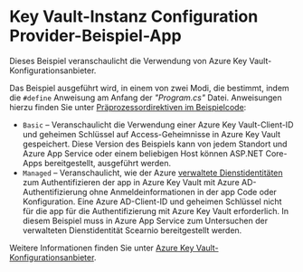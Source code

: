 # <a name="key-vault-configuration-provider-sample-app"></a>Key Vault-Instanz Configuration Provider-Beispiel-App

Dieses Beispiel veranschaulicht die Verwendung von Azure Key Vault-Konfigurationsanbieter.

Das Beispiel ausgeführt wird, in einem von zwei Modi, die bestimmt, indem die `#define` Anweisung am Anfang der *"Program.cs"* Datei. Anweisungen hierzu finden Sie unter [Präprozessordirektiven im Beispielcode](https://docs.microsoft.com/aspnet/core#preprocessor-directives-in-sample-code):

* `Basic` &ndash; Veranschaulicht die Verwendung einer Azure Key Vault-Client-ID und geheimen Schlüssel auf Access-Geheimnisse in Azure Key Vault gespeichert. Diese Version des Beispiels kann von jedem Standort und Azure App Service oder einem beliebigen Host können ASP.NET Core-Apps bereitgestellt, ausgeführt werden.
* `Managed` &ndash; Veranschaulicht, wie der Azure [verwaltete Dienstidentitäten](https://docs.microsoft.com/azure/active-directory/managed-identities-azure-resources/overview) zum Authentifizieren der app in Azure Key Vault mit Azure AD-Authentifizierung ohne Anmeldeinformationen in der app Code oder Konfiguration. Eine Azure AD-Client-ID und geheimen Schlüssel nicht für die app für die Authentifizierung mit Azure Key Vault erforderlich. In diesem Beispiel muss in Azure App Service zum Untersuchen der verwalteten Dienstidentität Scearnio bereitgestellt werden.

Weitere Informationen finden Sie unter [Azure Key Vault-Konfigurationsanbieter](https://docs.microsoft.com/aspnet/core/security/key-vault-configuration).
